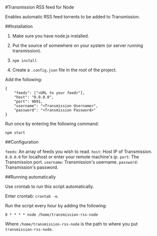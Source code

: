 #Transmission RSS feed for Node

Enables automatic RSS feed torrents to be added to Transmission.

##Installation

1. Make sure you have node.js installed.

2. Put the source of somewhere on your system (or server running transmission).

3. `npm install`

4. Create a `.config.json` file in the root of the project.

Add the following:

```
{
	"feeds": ["<URL to your feed>"],
	"host": "0.0.0.0",
	"port": 9091,
	"username": "<Transmission Username>",
	"password": "<Transmission Password>"
}
```

Run once by entering the following command:

```
npm start
```

##Configuration

`feeds`: An array of feeds you wish to read.
`host`: Host IP of Transmission. `0.0.0.0` for localhost or enter your remote machine's ip.
`port`: The Transmission port.
`username`: Transmission's username.
`password`: Transmission's password.

##Running automatically

Use crontab to run this script automatically.

Enter crontab: `crontab -e`.

Run the script every hour by adding the following:

```
0 * * * * node /home/transmission-rss-node
```

Where `/home/transmission-rss-node` is the path to where you put `transmission-rss-node`.
